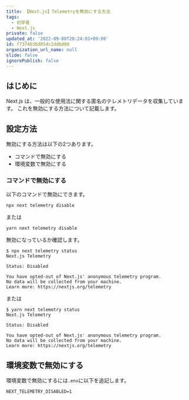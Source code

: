```yaml
---
title: 【Next.js】Telemetryを無効にする方法
tags:
  - 初学者
  - Next.js
private: false
updated_at: '2022-09-08T20:24:01+09:00'
id: f7374636d054c2dd6d80
organization_url_name: null
slide: false
ignorePublish: false
---
```

## はじめに

Next.js は、一般的な使用法に関する匿名のテレメトリデータを収集しています。
これを無効にする方法について記載します。

## 設定方法
無効にする方法は以下の2つあります。

- コマンドで無効にする
- 環境変数で無効にする

### コマンドで無効にする
以下のコマンドで無効にできます。

```zsh:ターミナル
npx next telemetry disable
```
または
```zsh:ターミナル
yarn next telemetry disable
```

無効になっているか確認します。

```zsh:ターミナル
$ npx next telemetry status
Next.js Telemetry

Status: Disabled

You have opted-out of Next.js' anonymous telemetry program.
No data will be collected from your machine.
Learn more: https://nextjs.org/telemetry
```

または

```zsh:ターミナル
$ yarn next telemetry status
Next.js Telemetry

Status: Disabled

You have opted-out of Next.js' anonymous telemetry program.
No data will be collected from your machine.
Learn more: https://nextjs.org/telemetry
```

## 環境変数で無効にする
環境変数で無効にするには`.env`に以下を追記します。
```.env
NEXT_TELEMETRY_DISABLED=1
```
